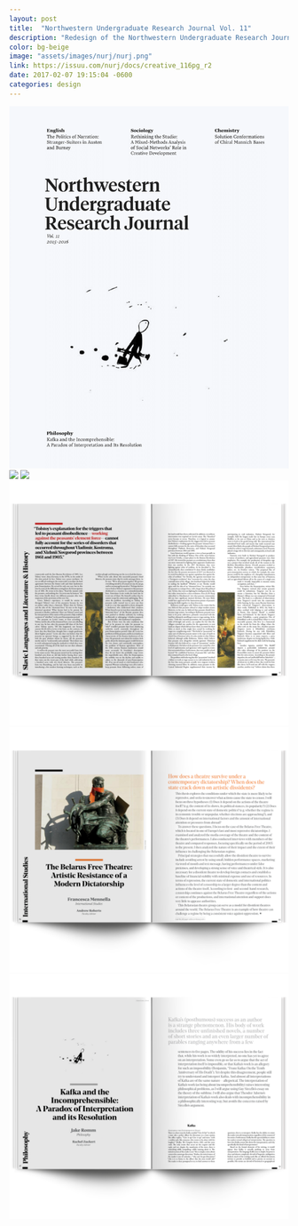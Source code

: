 ```yaml
---
layout: post
title:  "Northwestern Undergraduate Research Journal Vol. 11"
description: "Redesign of the Northwestern Undergraduate Research Journal (NURJ), a student-run publication dedicated to showcasing and promoting undergraduate research at Northwestern."
color: bg-beige
image: "assets/images/nurj/nurj.png"
link: https://issuu.com/nurj/docs/creative_116pg_r2
date: 2017-02-07 19:15:04 -0600
categories: design
---
```

![](/assets/images/nurj/nurj.png)
![](/assets/images/nurj/spread-1.png)
![](/assets/images/nurj/spread-2.png)
![](/assets/images/nurj/spread-3.png)
![](/assets/images/nurj/spread-4.png)
![](/assets/images/nurj/spread-5.png)
